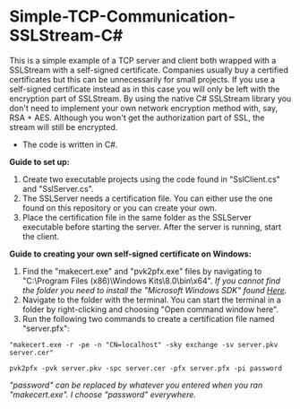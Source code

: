 # Simple-TCP-Communication-SSLStream-C#

This is a simple example of a TCP server and client both wrapped with a SSLStream with a self-signed certificate. Companies usually buy a certified certificates but this can be unnecessarily for small projects. If you use a self-signed certificate instead as in this case you will only be left with the encryption part of SSLStream. By using the native C# SSLStream library you don't need to implement your own network encryption method with, say, RSA + AES. Although you won't get the authorization part of SSL, the stream will still be encrypted.
- The code is written in C#.

**Guide to set up:**
1. Create two executable projects using the code found in "SslClient.cs" and "SslServer.cs".
2. The SSLServer needs a certification file. You can either use the one found on this repository or you can create your own. 
3. Place the certification file in the same folder as the SSLServer executable before starting the server. After the server is running, start the client.

**Guide to creating your own self-signed certificate on Windows:**
1. Find the "makecert.exe" and "pvk2pfx.exe" files by navigating to "C:\Program Files (x86)\Windows Kits\8.0\bin\x64". *If you cannot find the folder you need to install the "Microsoft Windows SDK" found [Here](https://www.microsoft.com/en-us/download/details.aspx?id=8279).*
2. Navigate to the folder with the terminal. You can start the terminal in a folder by right-clicking and choosing "Open command window here".
3. Run the following two commands to create a certification file named "server.pfx":

`"makecert.exe -r -pe -n "CN=localhost" -sky exchange -sv server.pkv server.cer"`

`pvk2pfx -pvk server.pkv -spc server.cer -pfx server.pfx -pi password`

*"password" can be replaced by whatever you entered when you ran "makecert.exe". I choose "password" everywhere.*
  
